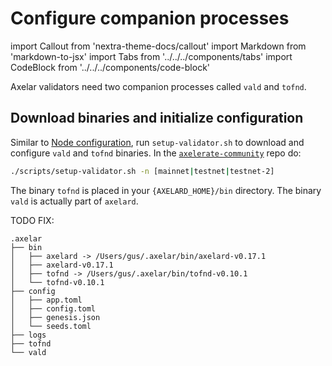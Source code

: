 # Configure companion processes

import Callout from 'nextra-theme-docs/callout'
import Markdown from 'markdown-to-jsx'
import Tabs from '../../../components/tabs'
import CodeBlock from '../../../components/code-block'

Axelar validators need two companion processes called `vald` and `tofnd`.

## Download binaries and initialize configuration

Similar to [Node configuration](../../node/config-node), run `setup-validator.sh` to download and configure `vald` and `tofnd` binaries. In the [`axelerate-community`](https://github.com/axelarnetwork/axelarate-community) repo do:

```bash
./scripts/setup-validator.sh -n [mainnet|testnet|testnet-2]
```

The binary `tofnd` is placed in your `{AXELARD_HOME}/bin` directory. The binary `vald` is actually part of `axelard`.

TODO FIX:

```
.axelar
├── bin
│   ├── axelard -> /Users/gus/.axelar/bin/axelard-v0.17.1
│   ├── axelard-v0.17.1
│   ├── tofnd -> /Users/gus/.axelar/bin/tofnd-v0.10.1
│   └── tofnd-v0.10.1
├── config
│   ├── app.toml
│   ├── config.toml
│   ├── genesis.json
│   └── seeds.toml
├── logs
├── tofnd
└── vald
```
